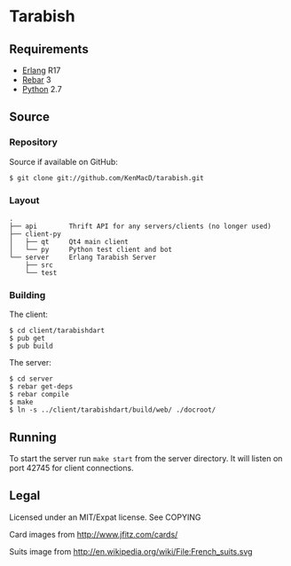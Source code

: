 Tarabish
========

## Requirements ################################################################
 * [Erlang](http://www.erlang.org/) R17
 * [Rebar](https://github.com/rebar/rebar) 3
 * [Python](http://www.python.org/) 2.7

## Source ######################################################################
### Repository #################################################################
Source if available on GitHub:

    $ git clone git://github.com/KenMacD/tarabish.git

### Layout #####################################################################

    .
    ├── api        Thrift API for any servers/clients (no longer used)
    ├── client-py
    │   ├── qt     Qt4 main client
    │   └── py     Python test client and bot
    └── server     Erlang Tarabish Server
        ├── src
        └── test

### Building ###################################################################

The client:

    $ cd client/tarabishdart
    $ pub get
    $ pub build

The server:

    $ cd server
    $ rebar get-deps
    $ rebar compile
    $ make
    $ ln -s ../client/tarabishdart/build/web/ ./docroot/

## Running #####################################################################

To start the server run `make start` from the server directory. It will listen
on port 42745 for client connections.

## Legal #######################################################################

Licensed under an MIT/Expat license. See COPYING

Card images from http://www.jfitz.com/cards/

Suits image from http://en.wikipedia.org/wiki/File:French_suits.svg
